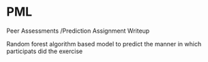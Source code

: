 # PML

Peer Assessments /Prediction Assignment Writeup

Random forest algorithm based model to predict the manner in which participats did the exercise
